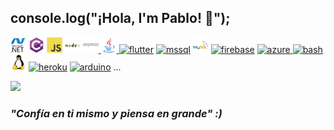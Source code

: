 ## console.log("¡Hola, I'm Pablo! 👋"); 

<a href="https://dotnet.microsoft.com/"> <img src="https://raw.githubusercontent.com/devicons/devicon/master/icons/dot-net/dot-net-original-wordmark.svg" alt="dotnet" width="25" height="25"/></a> 
<a href="https://www.w3schools.com/cs/"> <img src ="https://raw.githubusercontent.com/devicons/devicon/master/icons/csharp/csharp-original.svg" alt="csharp" width="25" height="25"/></a> 
<a href="https://developer.mozilla.org/en-US/docs/Web/JavaScript"> <img src="https://raw.githubusercontent.com/devicons/devicon/master/icons/javascript/javascript-original.svg" alt="javascript" width="25" height="25"/></a> 
<a href="https://nodejs.org"> <img src="https://raw.githubusercontent.com/devicons/devicon/master/icons/nodejs/nodejs-original-wordmark.svg" alt="nodejs" width="25" height="25"/></a> 
<a href="https://expressjs.com"> <img src="https://raw.githubusercontent.com/devicons/devicon/master/icons/express/express-original-wordmark.svg" alt="express" width="25" height="25"/> </a> 
<a href="https://www.java.com"> <img src="https://raw.githubusercontent.com/devicons/devicon/master/icons/java/java-original.svg" alt="java" width="25" height="25"/> </a> 
<a href="https://flutter.dev"> <img src="https://www.vectorlogo.zone/logos/flutterio/flutterio-icon.svg" alt="flutter" width="25" height="25"/></a> 
<a href="https://www.microsoft.com/en-us/sql-server"> <img src="https://www.svgrepo.com/show/303229/microsoft-sql-server-logo.svg" alt="mssql" width="25" height="25"/></a> 
<a href="https://www.mysql.com/"> <img src="https://raw.githubusercontent.com/devicons/devicon/master/icons/mysql/mysql-original-wordmark.svg" alt="mysql" width="25" height="25"/></a> 
<a href ="https://firebase.google.com/"> <img src ="https://www.vectorlogo.zone/logos/firebase/firebase-icon.svg" alt="firebase" width="25" height="25"/></a> 
<a href="https://azure.microsoft.com/en-in/"> <img src="https://www.vectorlogo.zone/logos/microsoft_azure/microsoft_azure-icon.svg" alt="azure" width="25" height="25"/> </a> 
<a href="https://www.gnu.org/software/bash/"> <img src="https://www.vectorlogo.zone/logos/gnu_bash/gnu_bash-icon.svg" alt="bash" width="25" height="25"/></a> 
<a href="https://www.linux.org/"> <img src="https://raw.githubusercontent.com/devicons/devicon/master/icons/linux/linux-original.svg" alt="linux" width="25" height="25"/></a> 
<a href="https://heroku.com"> <img src="https://www.vectorlogo.zone/logos/heroku/heroku-icon.svg" alt="heroku" width="25" height="25"/></a> 
<a href="https://www.arduino.cc/"> <img src="https://cdn.worldvectorlogo.com/logos/arduino-1.svg" alt="arduino" width="25" height="25"/></a> 
...

<img src="https://i.pinimg.com/550x/04/29/45/042945faa844de84fe6628ae26f9824b.jpg" width="600"> 


### <em>"Confía en ti mismo y piensa en grande" :)</em>


<!--
---
**inosttroza/inosttroza** is a ✨ _special_ ✨ repository because its `README.md` (this file) appears on your GitHub profile.
-->

